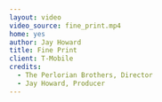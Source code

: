 ```yaml
---
layout: video
video_source: fine_print.mp4
home: yes
author: Jay Howard
title: Fine Print
client: T-Mobile
credits:
  - The Perlorian Brothers, Director
  - Jay Howard, Producer
---
```

